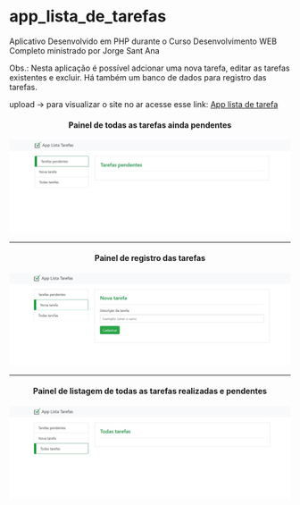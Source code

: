 # app_lista_de_tarefas
Aplicativo Desenvolvido em PHP durante o Curso Desenvolvimento WEB Completo ministrado por Jorge Sant Ana

<p>Obs.: Nesta aplicação é possível adcionar uma nova tarefa, editar as tarefas existentes e excluir. 
   Há também um banco de dados para registro das tarefas.</p>
   
 <p>upload → para visualizar o site no ar acesse esse link:
 <a href="applistatarefa2.epizy.com">App lista de tarefa</a></p>

<div align="center">
    <h4>Painel de todas as tarefas ainda pendentes</h4>
    <img src="img/home_app_lista_de_tarefa.jpg"</img> 
</div>

<hr>

<div align="center">
    <h4>Painel de registro das tarefas</h4>
    <img src="img/resgistro_app_lista_tarefa.jpg"</img> 
</div>
<hr>
<div align="center">
    <h4>Painel de listagem de todas as tarefas realizadas e pendentes</h4>
    <img src="img/listagem_app_lista_tarefas.jpg"</img> 
</div>
